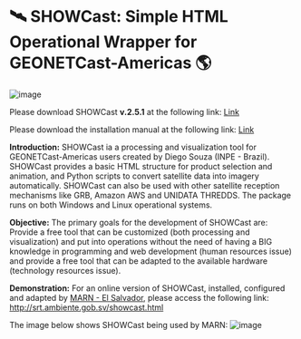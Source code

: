 # 🛰️ SHOWCast: Simple HTML Operational Wrapper for GEONETCast-Americas 🌎

![image](https://github.com/diegormsouza/SHOWCast/assets/54595784/9e941db8-9e05-45df-917d-6850df391e96)

Please download SHOWCast **v.2.5.1** at the following link: [Link](https://www.dropbox.com/s/oe4kbndzh9lplqw/SHOWCast_v_2_5_1.zip?raw=1)

Please download the installation manual at the following link: [Link](https://www.dropbox.com/s/nnd6e8657np7gpu/SHOWCast%20Manual%20-%20v2021-10-26.pdf?raw=1)

**Introduction:** SHOWCast ia a processing and visualization tool for GEONETCast-Americas users created by Diego Souza (INPE - Brazil). SHOWCast provides a basic HTML structure for product selection and animation, and Python scripts to convert satellite data into imagery automatically. SHOWCast can also be used with other satellite reception mechanisms like GRB, Amazon AWS and UNIDATA THREDDS. The package runs on both Windows and Linux operational systems.

**Objective:** The primary goals for the development of SHOWCast are: Provide a free tool that can be customized (both processing and visualization) and put into operations without the need of having a BIG knowledge in programming and web development (human resources issue) and provide a free tool that can be adapted to the available hardware (technology resources issue).

**Demonstration:** For an online version of SHOWCast, installed, configured and adapted by [MARN - El Salvador](https://www.ambiente.gob.sv/), please access the following link: http://srt.ambiente.gob.sv/showcast.html

The image below shows SHOWCast being used by MARN:
![image](https://github.com/diegormsouza/SHOWCast/assets/54595784/238e7dcc-6bc1-4ff8-9104-bc76101e8beb)


